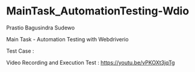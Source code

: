 # MainTask_AutomationTesting-Wdio

Prastio Bagusindra Sudewo

Main Task - Automation Testing with Webdriverio

Test Case : 

Video Recording and Execution Test : https://youtu.be/vPKOXt3jqTg